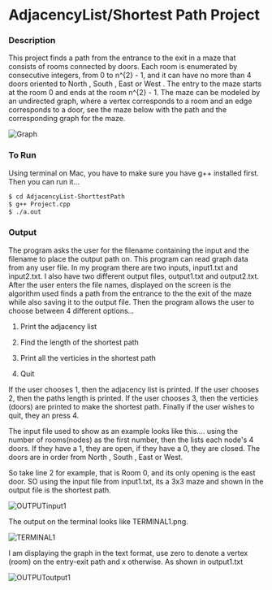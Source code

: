# AdjacencyList/Shortest Path Project

### Description 

This project finds a path from the entrance to the exit in a maze that consists of rooms connected by doors. Each room is enumerated by consecutive integers, from 0 to n^{2} - 1, and it can have no more than 4 doors oriented to North , South , East  or West . The entry to the maze starts at the room 0 and ends at the room n^{2} - 1. The maze can be modeled by an undirected graph, where a vertex corresponds to a room and an edge corresponds to a door, see the maze below with the path and the corresponding graph for the maze.

![Graph](https://github.com/azamzow/AdjacencyList-ShorttestPath/blob/master/Graph.png?raw=true)


### To Run

Using terminal on Mac, you have to make sure you have g++ installed first. Then you can run it...

```sh
$ cd AdjacencyList-ShorttestPath
$ g++ Project.cpp
$ ./a.out
```

### Output

The program asks the user for the filename containing the input and the filename to place the output path on.  This program can read graph data from any user file. In my program there are two inputs, input1.txt and input2.txt. I also have two different output files, output1.txt and output2.txt. After the user enters the file names, displayed on the screen is the algorithm used finds a path from the entrance to the the exit of the maze while also saving it to the output file. Then the program allows the user to choose between 4 different options...

1) Print the adjacency list

2) Find the length of the shortest path

3) Print all the verticies in the shortest path

4) Quit

If the user chooses 1, then the adjacency list is printed. If the user chooses 2, then the paths length is printed. If the user chooses 3, then the verticies (doors) are printed to make the shortest path. Finally if the user wishes to quit, they an press 4. 

The input file used to show as an example looks like this…. using the number of rooms(nodes) as the first number, then the lists each node's 4 doors. If they have a 1, they are open, if they have a 0, they are closed. The doors are in order from North , South , East  or West. 

So take line 2 for example, that is Room 0, and its only opening is the east door. SO using the input file from  input1.txt, its a 3x3 maze and shown in the output file is the shortest path.

![OUTPUTinput1](https://github.com/azamzow/AdjacencyList-ShorttestPath/blob/master/OUTPUTinput1.png?raw=true)

The output on the terminal looks like TERMINAL1.png.

![TERMINAL1](https://github.com/azamzow/AdjacencyList-ShorttestPath/blob/master/TERMINAL1.png?raw=true)

I am displaying the graph in the text format, use zero to denote a vertex (room) on the entry-exit path and x otherwise. As shown in output1.txt

![OUTPUToutput1](https://github.com/azamzow/AdjacencyList-ShorttestPath/blob/master/OUTPUToutput1.png?raw=true)
